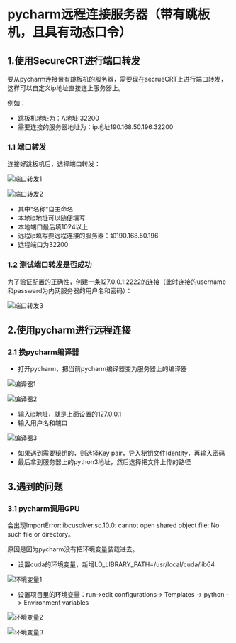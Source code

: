 # pycharm远程连接服务器（带有跳板机，且具有动态口令）
## 1.使用SecureCRT进行端口转发

要从pycharm连接带有跳板机的服务器，需要现在secrueCRT上进行端口转发，这样可以自定义ip地址直接连上服务器上。

例如：
- 跳板机地址为：A地址:32200
- 需要连接的服务器地址为：ip地址190.168.50.196:32200

### 1.1 端口转发
连接好跳板机后，选择端口转发：

![端口转发1](https://github.com/llq20133100095/Remote-Connection-Server-in-Pycharm/blob/master/picture/%E7%AB%AF%E5%8F%A3%E8%BD%AC%E5%8F%911.png)

![端口转发2](https://github.com/llq20133100095/Remote-Connection-Server-in-Pycharm/blob/master/picture/%E7%AB%AF%E5%8F%A3%E8%BD%AC%E5%8F%911.png)
- 其中“名称”自主命名
- 本地ip地址可以随便填写
- 本地端口最后填1024以上
- 远程ip填写要远程连接的服务器：如190.168.50.196
- 远程端口为32200

### 1.2 测试端口转发是否成功
为了验证配置的正确性，创建一条127.0.0.1:2222的连接（此时连接的username和passward为内网服务器的用户名和密码）：

![端口转发3](https://github.com/llq20133100095/Remote-Connection-Server-in-Pycharm/blob/master/picture/%E7%AB%AF%E5%8F%A3%E8%BD%AC%E5%8F%913.png)

## 2.使用pycharm进行远程连接

### 2.1 换pycharm编译器

- 打开pycharm，把当前pycharm编译器变为服务器上的编译器

![编译器1](https://github.com/llq20133100095/Remote-Connection-Server-in-Pycharm/blob/master/picture/%E7%BC%96%E8%AF%91%E5%99%A81.png)

![编译器2](https://github.com/llq20133100095/Remote-Connection-Server-in-Pycharm/blob/master/picture/%E7%BC%96%E8%AF%91%E5%99%A82.png)

- 输入ip地址，就是上面设置的127.0.0.1
- 输入用户名和端口

![编译器3](https://github.com/llq20133100095/Remote-Connection-Server-in-Pycharm/blob/master/picture/%E7%BC%96%E8%AF%91%E5%99%A83.png)

- 如果遇到需要秘钥的，则选择Key pair，导入秘钥文件Identity，再输入密码
- 最后拿到服务器上的python3地址，然后选择把文件上传的路径

## 3.遇到的问题

### 3.1 pycharm调用GPU

会出现ImportError:libcusolver.so.10.0: cannot open shared object file: No such file or directory。

原因是因为pycharm没有把环境变量装载进去。

- 设置cuda的环境变量，新增LD_LIBRARY_PATH=/usr/local/cuda/lib64

![环境变量1](https://github.com/llq20133100095/Remote-Connection-Server-in-Pycharm/blob/master/picture/%E7%8E%AF%E5%A2%83%E5%8F%98%E9%87%8F1.png)


- 设置项目里的环境变量：run->edit configurations-> Templates -> python -> Environment variables

![环境变量2](https://github.com/llq20133100095/Remote-Connection-Server-in-Pycharm/blob/master/picture/%E7%8E%AF%E5%A2%83%E5%8F%98%E9%87%8F2.png)

![环境变量3](https://github.com/llq20133100095/Remote-Connection-Server-in-Pycharm/blob/master/picture/%E7%8E%AF%E5%A2%83%E5%8F%98%E9%87%8F3.png)
